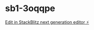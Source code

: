 # sb1-3oqqpe

[Edit in StackBlitz next generation editor ⚡️](https://stackblitz.com/~/github.com/vikramsankhala/sb1-3oqqpe)
